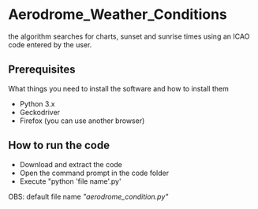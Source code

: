 # Aerodrome_Weather_Conditions

the algorithm searches for charts, sunset and sunrise times using an ICAO code entered by the user.


## Prerequisites

What things you need to install the software and how to install them

* Python 3.x
* Geckodriver
* Firefox (you can use another browser)

## How to run the code

* Download and extract the code
* Open the command prompt in the code folder
* Execute "python 'file name'.py'

OBS: default file name *"aerodrome_condition.py"*


 

